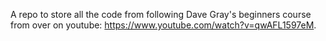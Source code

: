 A repo to store all the code from following Dave Gray's beginners course from over on youtube: https://www.youtube.com/watch?v=qwAFL1597eM.
